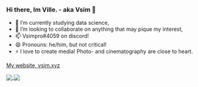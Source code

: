 ### Hi there, Im Ville. - aka Vsim 👋

- 🌱 I’m currently studying data science,
- 👯 I’m looking to collaborate on anything that may pique my interest,
- 📫 Vsimpro#4059 on discord!
- 😄 Pronouns: he/him, but not critical!
- ⚡ I love to create media! Photo- and cinematography are close to heart.

<a href="https://vsim.xyz"> My website, vsim.xyz </a>

<a href="https://github-readme-stats.vercel.app/api?username=Vsimpro&count_private=true&show_icons=trues">
  <img align="center" src="https://github-readme-stats.vercel.app/api?username=Vsimpro&count_private=true&show_icons=trues" />
</a>
<a href="https://github-readme-stats.vercel.app/api/top-langs/?username=Vsimpro">
  <img align="center" src="https://github-readme-stats.vercel.app/api/top-langs/?username=Vsimpro" />
</a>
